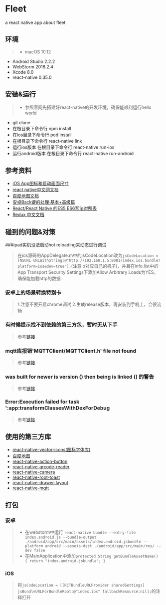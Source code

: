 # Fleet
a react native app about fleet

## 环境
> * macOS 10.12
* Android Studio 2.2.2
* WebStorm 2016.2.4
* Xcode 8.0
* react-native 0.35.0

## 安装&运行
> * 参照官网先搭建好react-native的开发环境，确保能顺利运行hello world 
* git clone
* 在根目录下命令行 npm install
* 在ios目录下命令行 pod install
* 在根目录下命令行 react-native link
* 运行ios版本 在根目录下命令行 react-native run-ios
* 运行android版本 在根目录下命令行 react-native run-android

## 参考资料
* [iOS App图标和启动画面尺寸](http://www.jianshu.com/p/adpKye)
* [react native中文网文档](http://reactnative.cn/docs/0.31/getting-started.html)
* [百度地图文档](http://lbsyun.baidu.com/index.php?title=androidsdk/guide/buildproject)
* [安卓Back键的处理·基本+高级篇](http://reactnative.cn/post/480)
* [React/React Native 的ES5 ES6写法对照表](http://bbs.reactnative.cn/topic/15/react-react-native-%E7%9A%84es5-es6%E5%86%99%E6%B3%95%E5%AF%B9%E7%85%A7%E8%A1%A8)
* [Redux 中文文档](http://cn.redux.js.org/index.html)

## 碰到的问题&对策
###ipad实机没法启动hot reloading来动态进行调试
> 在ios源码的AppDelegate.m中的jsCodeLocation改为``jsCodeLocation = [NSURL URLWithString:@"http://192.168.1.5:8081/index.ios.bundle?platform=ios&dev=true"];``(注意ip对应自己的机子)，并且在info.list中的App Transport Security Settings下添加Allow Arbitrary Loads为YES，确保能加载http的数据

### 安卓上的场景转换特别卡
> 1.注意不要开启chrome调试 2.生成release版本，再安装到手机上，会很流畅

### 有时候提示找不到依赖的第三方包，暂时无从下手
> 参考[链接](https://github.com/facebook/react-native/issues/4968)

### mqtt库报错'MQTTClient/MQTTClient.h' file not found 
> 参考[链接](https://github.com/tuanpmt/react-native-mqtt/issues/8)

### was built for newer is version () then being is linked () 的警告
> 参考[链接](http://blog.csdn.net/liyiyismile/article/details/50434844)

### Error:Execution failed for task ':app:transformClassesWithDexForDebug
> 参考[链接](http://blog.sina.com.cn/s/blog_6f3828770102w30b.html)

## 使用的第三方库
* [react-native-vector-icons(图标字体库)](https://github.com/oblador/react-native-vector-icons)
* [百度地图](http://lbsyun.baidu.com/)
* [react-native-action-button](https://github.com/mastermoo/react-native-action-button)
* [react-native-qrcode-reader](https://github.com/lazaronixon/react-native-qrcode-reader)
* [react-native-camera](https://github.com/lwansbrough/react-native-camera)
* [react-native-root-toast](https://github.com/magicismight/react-native-root-toast)
* [react-native-drawer-layout](https://github.com/iodine/react-native-drawer-layout)
* [react-native-mqtt](https://github.com/tuanpmt/react-native-mqtt)

## 打包
### 安卓
> * 在webstorm中运行 ``react-native bundle --entry-file index.android.js --bundle-output ./android/app/src/main/assets/index.android.jsbundle --platform android --assets-dest ./android/app/src/main/res/ --dev false``
> * 在MainApplication中添加``protected String getBundleAssetName() {
			return "index.android.jsbundle";
		}``
		
### iOS
> 将`jsCodeLocation = [[RCTBundleURLProvider sharedSettings] jsBundleURLForBundleRoot:@"index.ios" fallbackResource:nil];`的注释打开		